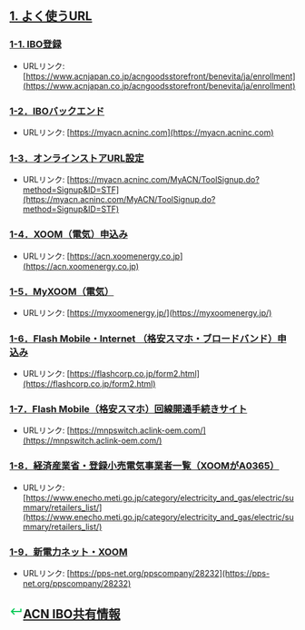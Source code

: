 ## [1. よく使うURL](01_URL.MD)

### [1-1. IBO登録](https://www.acnjapan.co.jp/acngoodsstorefront/benevita/ja/enrollment)

* URLリンク: [https://www.acnjapan.co.jp/acngoodsstorefront/benevita/ja/enrollment](https://www.acnjapan.co.jp/acngoodsstorefront/benevita/ja/enrollment)

### [1-2．IBOバックエンド](https://myacn.acninc.com)
* URLリンク: [https://myacn.acninc.com](https://myacn.acninc.com)

### [1-3．オンラインストアURL設定](https://myacn.acninc.com/MyACN/ToolSignup.do?method=Signup&ID=STF)

* URLリンク: [https://myacn.acninc.com/MyACN/ToolSignup.do?method=Signup&ID=STF](https://myacn.acninc.com/MyACN/ToolSignup.do?method=Signup&ID=STF)

### [1-4．XOOM（電気）申込み](https://acn.xoomenergy.co.jp)
* URLリンク: [https://acn.xoomenergy.co.jp](https://acn.xoomenergy.co.jp)

### [1-5．MyXOOM（電気）](https://myxoomenergy.jp/)
* URLリンク: [https://myxoomenergy.jp/](https://myxoomenergy.jp/)

### [1-6．Flash Mobile・Internet （格安スマホ・ブロードバンド）申込み](https://flashcorp.co.jp/form2.html)
* URLリンク: [https://flashcorp.co.jp/form2.html](https://flashcorp.co.jp/form2.html)

### [1-7．Flash Mobile（格安スマホ）回線開通手続きサイト](https://mnpswitch.aclink-oem.com/)
* URLリンク: [https://mnpswitch.aclink-oem.com/](https://mnpswitch.aclink-oem.com/)

### [1-8．経済産業省・登録小売電気事業者一覧（XOOMがA0365）](https://www.enecho.meti.go.jp/category/electricity_and_gas/electric/summary/retailers_list/)
* URLリンク: [https://www.enecho.meti.go.jp/category/electricity_and_gas/electric/summary/retailers_list/](https://www.enecho.meti.go.jp/category/electricity_and_gas/electric/summary/retailers_list/)

### [1-9．新電力ネット・XOOM](https://pps-net.org/ppscompany/28232)
* URLリンク: [https://pps-net.org/ppscompany/28232](https://pps-net.org/ppscompany/28232)

## ![](static/keyboard-return-24.png)[ACN IBO共有情報](00_FAQ.MD)